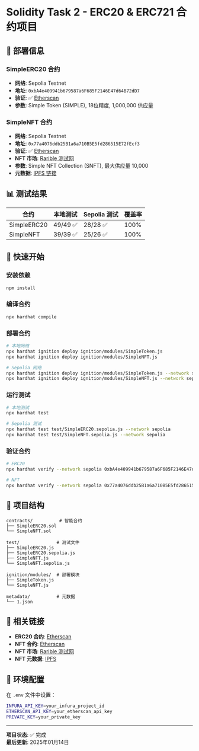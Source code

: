 # Solidity Task 2 - ERC20 & ERC721 合约项目

## 🚀 部署信息

### SimpleERC20 合约
- **网络**: Sepolia Testnet
- **地址**: `0xbA4e409941b679587a6F685F2146E47d64B72dD7`
- **验证**: ✅ [Etherscan](https://sepolia.etherscan.io/address/0xbA4e409941b679587a6F685F2146E47d64B72dD7#code)
- **参数**: Simple Token (SIMPLE), 18位精度, 1,000,000 供应量

### SimpleNFT 合约
- **网络**: Sepolia Testnet
- **地址**: `0x77a4076ddb25B1a6a710B5E5fd286515E72fEcf3`
- **验证**: ✅ [Etherscan](https://sepolia.etherscan.io/address/0x77a4076ddb25B1a6a710B5E5fd286515E72fEcf3#code)
- **NFT 市场**: [Rarible 测试网](https://testnet.rarible.com/collection/0x77a4076ddb25b1a6a710b5e5fd286515e72fecf3)
- **参数**: Simple NFT Collection (SNFT), 最大供应量 10,000
- **元数据**: [IPFS 链接](https://green-imperial-swallow-885.mypinata.cloud/ipfs/bafkreigy6ozjkla3zvkspcqxygnvmnuttvsacnqkmk6gonfwmkkzbwcvim)

## 📊 测试结果

| 合约 | 本地测试 | Sepolia 测试 | 覆盖率 |
|------|----------|--------------|--------|
| SimpleERC20 | 49/49 ✅ | 28/28 ✅ | 100% |
| SimpleNFT | 39/39 ✅ | 25/26 ✅ | 100% |

## 🔧 快速开始

### 安装依赖
```bash
npm install
```

### 编译合约
```bash
npx hardhat compile
```

### 部署合约
```bash
# 本地网络
npx hardhat ignition deploy ignition/modules/SimpleToken.js
npx hardhat ignition deploy ignition/modules/SimpleNFT.js

# Sepolia 网络
npx hardhat ignition deploy ignition/modules/SimpleToken.js --network sepolia
npx hardhat ignition deploy ignition/modules/SimpleNFT.js --network sepolia
```

### 运行测试
```bash
# 本地测试
npx hardhat test

# Sepolia 测试
npx hardhat test test/SimpleERC20.sepolia.js --network sepolia
npx hardhat test test/SimpleNFT.sepolia.js --network sepolia
```

### 验证合约
```bash
# ERC20
npx hardhat verify --network sepolia 0xbA4e409941b679587a6F685F2146E47d64B72dD7 "Simple Token" "SIMPLE" 18 1000000

# NFT
npx hardhat verify --network sepolia 0x77a4076ddb25B1a6a710B5E5fd286515E72fEcf3 "Simple NFT Collection" "SNFT" 10000
```

## 📁 项目结构

```
contracts/          # 智能合约
├── SimpleERC20.sol
└── SimpleNFT.sol

test/              # 测试文件
├── SimpleERC20.js
├── SimpleERC20.sepolia.js
├── SimpleNFT.js
└── SimpleNFT.sepolia.js

ignition/modules/  # 部署模块
├── SimpleToken.js
└── SimpleNFT.js

metadata/          # 元数据
└── 1.json
```

## 🔗 相关链接

- **ERC20 合约**: [Etherscan](https://sepolia.etherscan.io/address/0xbA4e409941b679587a6F685F2146E47d64B72dD7#code)
- **NFT 合约**: [Etherscan](https://sepolia.etherscan.io/address/0x77a4076ddb25B1a6a710B5E5fd286515E72fEcf3#code)
- **NFT 市场**: [Rarible 测试网](https://testnet.rarible.com/collection/0x77a4076ddb25b1a6a710b5e5fd286515e72fecf3)
- **NFT 元数据**: [IPFS](https://green-imperial-swallow-885.mypinata.cloud/ipfs/bafkreigy6ozjkla3zvkspcqxygnvmnuttvsacnqkmk6gonfwmkkzbwcvim)

## 📝 环境配置

在 `.env` 文件中设置：
```bash
INFURA_API_KEY=your_infura_project_id
ETHERSCAN_API_KEY=your_etherscan_api_key
PRIVATE_KEY=your_private_key
```

---

**项目状态**: ✅ 完成  
**最后更新**: 2025年01月14日